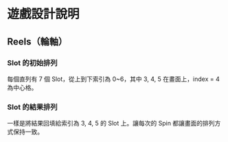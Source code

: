 # 遊戲設計說明

## Reels（輪軸）

### Slot 的初始排列

每個直列有 7 個 Slot，從上到下索引為 0~6，其中 3, 4, 5 在畫面上，index = 4 為中心格。

### Slot 的結果排列

一樣是將結果回填給索引為 3, 4, 5 的 Slot 上。讓每次的 Spin 都讓畫面的排列方式保持一致。
